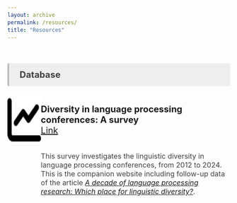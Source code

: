 ```yaml
---
layout: archive
permalink: /resources/
title: "Resources"
---
```


<style>
.item1 { grid-area: Image; }
.item2 { grid-area: Title; }
.item3 { grid-area: Description; }
.item4 { grid-area: Citation; }

.grid-container {
  display: grid;
  grid-template-areas:
    'Image Title'
    'Image Description'
    'Image Citation';
  grid-template-columns: 15% auto;
}


</style>
<br>

<p style="background-color:#eeeeee; color: #404040; border-left: solid #bcbcbc 4px; border-radius: 4px; padding:0.7em; font-size:20px"><b> &nbsp;&nbsp;Database</b></p>



<!-- Database Linguistic Diversity -->
<div class="grid-container">
  <div class="item1">
    <img align="left" width="112" height="112" src="./../images/chart-line.svg" style="padding-right: 10px"/>
  </div>
  <div class="item2">
  <p style="font-size:20px;"><strong>Diversity in language processing conferences: A survey <br></strong><a href = "https://aymeric-collart.shinyapps.io/shinyapps_langconfdata_dashboard/" target = "_blank">Link</a></p>
  </div>
  <div class="item3">
<p style="font-size:16px; color: #404040">This survey investigates the linguistic diversity in language processing conferences, from 2012 to 2024. This is the companion website including follow-up data of the article <a href = "https://doi.org/10.5070/G60111432" target = "_blank"><i>A decade of language processing research: Which place for linguistic diversity?</i></a>.</p>
  </div>
</div>

